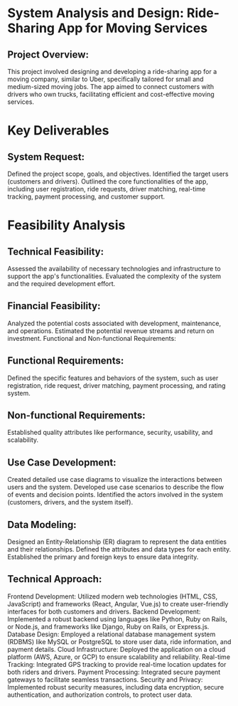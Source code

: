 # System Analysis and Design: Ride-Sharing App for Moving Services
## Project Overview:

This project involved designing and developing a ride-sharing app for a moving company, similar to Uber, specifically tailored for small and medium-sized moving jobs. The app aimed to connect customers with drivers who own trucks, facilitating efficient and cost-effective moving services.

# Key Deliverables

## System Request:

Defined the project scope, goals, and objectives.
Identified the target users (customers and drivers).
Outlined the core functionalities of the app, including user registration, ride requests, driver matching, real-time tracking, payment processing, and customer support.

# Feasibility Analysis



## Technical Feasibility:
Assessed the availability of necessary technologies and infrastructure to support the app's functionalities. Evaluated the complexity of the system and the required development effort.

## Financial Feasibility: 
Analyzed the potential costs associated with development, maintenance, and operations. Estimated the potential revenue streams and return on investment.
Functional and Non-functional Requirements:

## Functional Requirements: 
Defined the specific features and behaviors of the system, such as user registration, ride request, driver matching, payment processing, and rating system.

## Non-functional Requirements:
Established quality attributes like performance, security, usability, and scalability.

## Use Case Development:
Created detailed use case diagrams to visualize the interactions between users and the system.
Developed use case scenarios to describe the flow of events and decision points.
Identified the actors involved in the system (customers, drivers, and the system itself).

## Data Modeling:

Designed an Entity-Relationship (ER) diagram to represent the data entities and their relationships.
Defined the attributes and data types for each entity.
Established the primary and foreign keys to ensure data integrity.


## Technical Approach:

Frontend Development: Utilized modern web technologies (HTML, CSS, JavaScript) and frameworks (React, Angular, Vue.js) to create user-friendly interfaces for both customers and drivers.
Backend Development: Implemented a robust backend using languages like Python, Ruby on Rails, or Node.js, and frameworks like Django, Ruby on Rails, or Express.js.
Database Design: Employed a relational database management system (RDBMS) like MySQL or PostgreSQL to store user data, ride information, and payment details.
Cloud Infrastructure: Deployed the application on a cloud platform (AWS, Azure, or GCP) to ensure scalability and reliability.
Real-time Tracking: Integrated GPS tracking to provide real-time location updates for both riders and drivers.
Payment Processing: Integrated secure payment gateways to facilitate seamless transactions.
Security and Privacy: Implemented robust security measures, including data encryption, secure authentication, and authorization controls, to protect user data.
